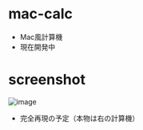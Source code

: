 # mac-calc
* Mac風計算機
* 現在開発中

# screenshot
![image](https://user-images.githubusercontent.com/39234092/110277924-965ac180-8019-11eb-9537-e6f92db35073.png)

* 完全再現の予定（本物は右の計算機）
